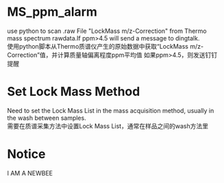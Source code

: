# MS_ppm_alarm
use python to scan .raw File "LockMass m/z-Correction" from Thermo mass spectrum rawdata.If ppm>4.5 will send a message to dingtalk.  
使用python脚本从Thermo质谱仪产生的原始数据中获取“LockMass m/z-Correction”值，并计算质量轴偏离程度ppm平均值
如果ppm>4.5，则发送钉钉提醒
# Set Lock Mass Method
Need to set the Lock Mass List in the mass acquisition method, usually in the wash between samples.  
需要在质谱采集方法中设置Lock Mass List，通常在样品之间的wash方法里
# Notice
I AM A NEWBEE
